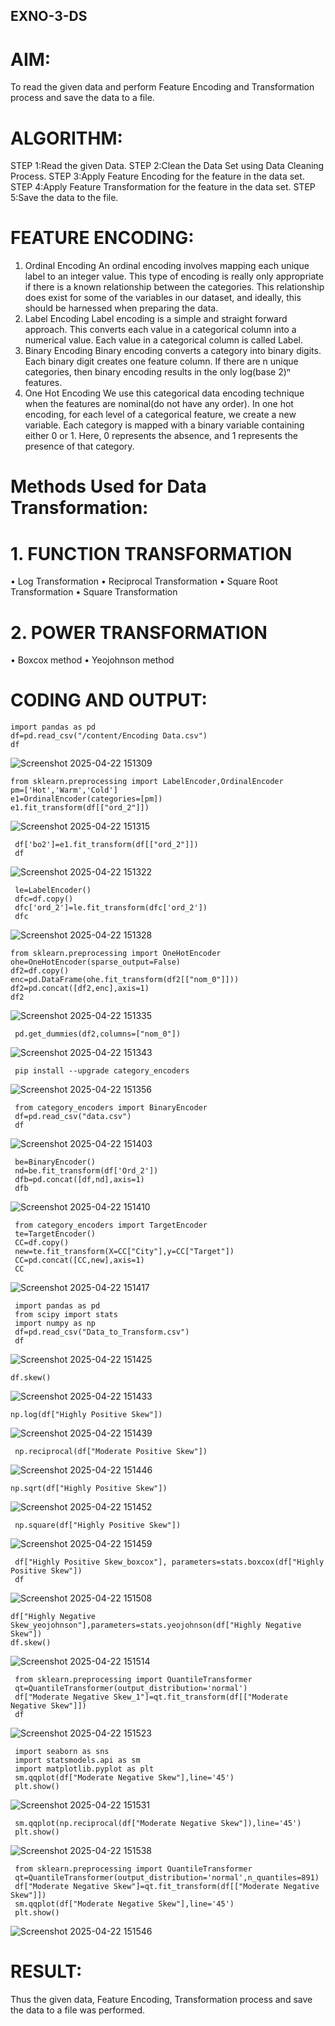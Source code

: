 ## EXNO-3-DS

# AIM:
To read the given data and perform Feature Encoding and Transformation process and save the data to a file.

# ALGORITHM:
STEP 1:Read the given Data.
STEP 2:Clean the Data Set using Data Cleaning Process.
STEP 3:Apply Feature Encoding for the feature in the data set.
STEP 4:Apply Feature Transformation for the feature in the data set.
STEP 5:Save the data to the file.

# FEATURE ENCODING:
1. Ordinal Encoding
An ordinal encoding involves mapping each unique label to an integer value. This type of encoding is really only appropriate if there is a known relationship between the categories. This relationship does exist for some of the variables in our dataset, and ideally, this should be harnessed when preparing the data.
2. Label Encoding
Label encoding is a simple and straight forward approach. This converts each value in a categorical column into a numerical value. Each value in a categorical column is called Label.
3. Binary Encoding
Binary encoding converts a category into binary digits. Each binary digit creates one feature column. If there are n unique categories, then binary encoding results in the only log(base 2)ⁿ features.
4. One Hot Encoding
We use this categorical data encoding technique when the features are nominal(do not have any order). In one hot encoding, for each level of a categorical feature, we create a new variable. Each category is mapped with a binary variable containing either 0 or 1. Here, 0 represents the absence, and 1 represents the presence of that category.

# Methods Used for Data Transformation:
  # 1. FUNCTION TRANSFORMATION
• Log Transformation
• Reciprocal Transformation
• Square Root Transformation
• Square Transformation
  # 2. POWER TRANSFORMATION
• Boxcox method
• Yeojohnson method

# CODING AND OUTPUT:
```
import pandas as pd
df=pd.read_csv("/content/Encoding Data.csv")
df
```
![Screenshot 2025-04-22 151309](https://github.com/user-attachments/assets/27675c9a-f2c8-4561-bd55-b36f2ad8229a)

```
from sklearn.preprocessing import LabelEncoder,OrdinalEncoder
pm=['Hot','Warm','Cold']
e1=OrdinalEncoder(categories=[pm])
e1.fit_transform(df[["ord_2"]])
```
![Screenshot 2025-04-22 151315](https://github.com/user-attachments/assets/c5dcdc32-85fd-47c9-aef8-067fe196fc09)

```
 df['bo2']=e1.fit_transform(df[["ord_2"]])
 df
```
![Screenshot 2025-04-22 151322](https://github.com/user-attachments/assets/f756586b-4efa-47ac-866d-3c460d43bb4f)

```
 le=LabelEncoder()
 dfc=df.copy()
 dfc['ord_2']=le.fit_transform(dfc['ord_2'])
 dfc
```
![Screenshot 2025-04-22 151328](https://github.com/user-attachments/assets/bee61f6b-151c-4582-bc35-adf03fb4d802)

```
from sklearn.preprocessing import OneHotEncoder
ohe=OneHotEncoder(sparse_output=False)
df2=df.copy()
enc=pd.DataFrame(ohe.fit_transform(df2[["nom_0"]]))
df2=pd.concat([df2,enc],axis=1)
df2
```
![Screenshot 2025-04-22 151335](https://github.com/user-attachments/assets/bf34a460-361c-4172-9dc3-04d7ce8d36f7)

```
 pd.get_dummies(df2,columns=["nom_0"])
```
![Screenshot 2025-04-22 151343](https://github.com/user-attachments/assets/6eeeebd5-14de-4497-b3e9-d20778d15e34)

```
 pip install --upgrade category_encoders
```
![Screenshot 2025-04-22 151356](https://github.com/user-attachments/assets/059fa57f-292c-4f9e-aedf-b3b7008b9970)

```
 from category_encoders import BinaryEncoder
 df=pd.read_csv("data.csv")
 df
```
![Screenshot 2025-04-22 151403](https://github.com/user-attachments/assets/5ef861a5-5bd3-4d07-a55a-8102f217682d)

```
 be=BinaryEncoder()
 nd=be.fit_transform(df['Ord_2'])
 dfb=pd.concat([df,nd],axis=1)
 dfb
```
![Screenshot 2025-04-22 151410](https://github.com/user-attachments/assets/307d8f5f-3156-41aa-b3f3-bf86c563bd25)

```
 from category_encoders import TargetEncoder
 te=TargetEncoder()
 CC=df.copy()
 new=te.fit_transform(X=CC["City"],y=CC["Target"])
 CC=pd.concat([CC,new],axis=1)
 CC
```
![Screenshot 2025-04-22 151417](https://github.com/user-attachments/assets/51df73d0-8662-429b-8f88-0f815ac6191b)

```
 import pandas as pd
 from scipy import stats
 import numpy as np
 df=pd.read_csv("Data_to_Transform.csv")
 df
```
![Screenshot 2025-04-22 151425](https://github.com/user-attachments/assets/4d623555-5192-4809-b1c2-13d8729072ee)

```
df.skew()
```
![Screenshot 2025-04-22 151433](https://github.com/user-attachments/assets/70515196-235d-4e45-b504-9da99ab3208e)

```
np.log(df["Highly Positive Skew"])
```
![Screenshot 2025-04-22 151439](https://github.com/user-attachments/assets/bf96d72b-e10f-4838-bb8f-9d1c4514e968)

```
 np.reciprocal(df["Moderate Positive Skew"])
```
![Screenshot 2025-04-22 151446](https://github.com/user-attachments/assets/27a61556-6972-47bc-aec4-74a45062ae10)

```
np.sqrt(df["Highly Positive Skew"])
```
![Screenshot 2025-04-22 151452](https://github.com/user-attachments/assets/8eddbac8-c189-4b36-98ae-d534d843617f)

```
 np.square(df["Highly Positive Skew"])
```
![Screenshot 2025-04-22 151459](https://github.com/user-attachments/assets/e4fb7a19-5e95-4e3d-818e-ce21227416ff)

```
 df["Highly Positive Skew_boxcox"], parameters=stats.boxcox(df["Highly Positive Skew"])
 df
```
![Screenshot 2025-04-22 151508](https://github.com/user-attachments/assets/7895c32f-cece-4240-a73a-5ba0210e13f4)

```
df["Highly Negative Skew_yeojohnson"],parameters=stats.yeojohnson(df["Highly Negative Skew"])
df.skew()
```
![Screenshot 2025-04-22 151514](https://github.com/user-attachments/assets/af5b7e21-deb9-4161-a3a4-afb6f8cc8e24)

```
 from sklearn.preprocessing import QuantileTransformer
 qt=QuantileTransformer(output_distribution='normal')
 df["Moderate Negative Skew_1"]=qt.fit_transform(df[["Moderate Negative Skew"]])
 df
```
![Screenshot 2025-04-22 151523](https://github.com/user-attachments/assets/ccf7b51d-6ac3-4dbb-a7ee-153009bdfa50)

```
 import seaborn as sns
 import statsmodels.api as sm
 import matplotlib.pyplot as plt
 sm.qqplot(df["Moderate Negative Skew"],line='45')
 plt.show()
```
![Screenshot 2025-04-22 151531](https://github.com/user-attachments/assets/bf0132dc-0c43-42e9-a303-4390c7ad4719)

```
 sm.qqplot(np.reciprocal(df["Moderate Negative Skew"]),line='45')
 plt.show()
```
![Screenshot 2025-04-22 151538](https://github.com/user-attachments/assets/3239a717-54f4-4b6e-a87e-1798ba772480)

```
 from sklearn.preprocessing import QuantileTransformer
 qt=QuantileTransformer(output_distribution='normal',n_quantiles=891)
 df["Moderate Negative Skew"]=qt.fit_transform(df[["Moderate Negative Skew"]])
 sm.qqplot(df["Moderate Negative Skew"],line='45')
 plt.show()
```
![Screenshot 2025-04-22 151546](https://github.com/user-attachments/assets/a6a1d116-79d2-4148-b1b3-db6a55c01772)


# RESULT:
Thus the given data, Feature Encoding, Transformation process and save the data to a file was performed.

       
